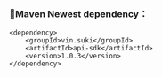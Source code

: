 ### 🍊Maven Newest dependency：
```
<dependency>
    <groupId>vin.suki</groupId>
    <artifactId>api-sdk</artifactId>
    <version>1.0.3</version>
</dependency>
```
